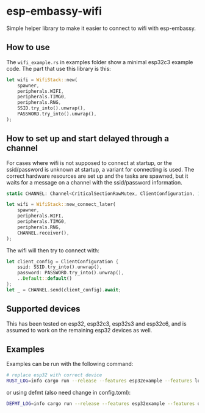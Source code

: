# esp-embassy-wifi

Simple helper library to make it easier to connect to wifi with esp-embassy.

## How to use

The `wifi_example.rs` in examples folder show a minimal esp32c3 example code. The part that use this library is this:
 
```rs
let wifi = WifiStack::new(
    spawner,
    peripherals.WIFI,
    peripherals.TIMG0,
    peripherals.RNG,
    SSID.try_into().unwrap(),
    PASSWORD.try_into().unwrap(),
);
```

## How to set up and start delayed through a channel

For cases where wifi is not supposed to connect at startup, or the ssid/password is unknown at startup, a variant for
connecting is used. The correct hardware resources are set up and the tasks are spawned, but it waits for a message
on a channel with the ssid/password information.

```rs
static CHANNEL: Channel<CriticalSectionRawMutex, ClientConfiguration, 1> = Channel::new();

let wifi = WifiStack::new_connect_later(
    spawner,
    peripherals.WIFI,
    peripherals.TIMG0,
    peripherals.RNG,
    CHANNEL.receiver(),
);
```

The wifi will then try to connect with:
```rs
let client_config = ClientConfiguration {
    ssid: SSID.try_into().unwrap(),
    password: PASSWORD.try_into().unwrap(),
    ..Default::default()
};
let _ = CHANNEL.send(client_config).await;
```

## Supported devices

This has been tested on esp32, esp32c3, esp32s3 and esp32c6, and is assumed to work on the remaining esp32 devices as well.

## Examples

Examples can be run with the following command:
```sh
# replace esp32 with correct device
RUST_LOG=info cargo run --release --features esp32example --features log --target=xtensa-esp32-none-elf --example wifi_example 
```

or using defmt (also need change in config.toml):
```sh
DEFMT_LOG=info cargo run --release --features esp32example --features defmt --target=xtensa-esp32-none-elf --example wifi_example 
```
